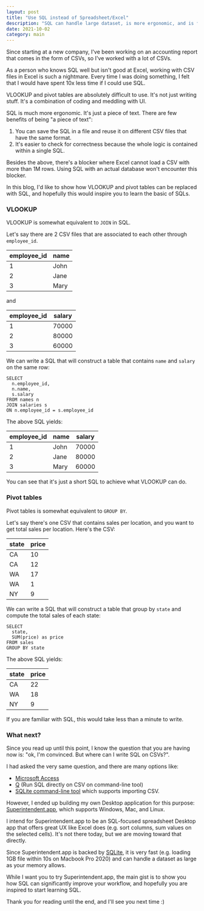 ```yaml
---
layout: post
title: "Use SQL instead of Spreadsheet/Excel"
description: "SQL can handle large dataset, is more ergonomic, and is faster. If you work with CSVs, you should consider using SQL."
date: 2021-10-02
category: main
---
```


Since starting at a new company, I've been working on an accounting report that comes in the form of CSVs, so I've worked with a lot of CSVs.

As a person who knows SQL well but isn't good at Excel, working with CSV files in Excel is such a nightmare. 
Every time I was doing something, I felt that I would have spent 10x less time if I could use SQL.

VLOOKUP and pivot tables are absolutely difficult to use. It's not just writing stuff. It's a combination of coding and meddling with UI.

SQL is much more ergonomic. It's just a piece of text. There are few benefits of being "a piece of text":

1. You can save the SQL in a file and reuse it on different CSV files that have the same format.
2. It's easier to check for correctness because the whole logic is contained within a single SQL.

Besides the above, there's a blocker where Excel cannot load a CSV with more than 1M rows. Using SQL with an actual database won't encounter this blocker.

In this blog, I'd like to show how VLOOKUP and pivot tables can be replaced with SQL, and hopefully this would inspire you to learn the basic of SQLs.

### VLOOKUP

VLOOKUP is somewhat equivalent to `JOIN` in SQL. 

Let's say there are 2 CSV files that are associated to each other through `employee_id`.

|employee_id|name|
|-----------|----|
|1|John|
|2|Jane|
|3|Mary|

and

|employee_id|salary|
|-----------|------|
|1|70000|
|2|80000|
|3|60000|

We can write a SQL that will construct a table that contains `name` and `salary` on the same row:

```
SELECT 
  n.employee_id, 
  n.name,  
  s.salary 
FROM names n 
JOIN salaries s 
ON n.employee_id = s.employee_id
```

The above SQL yields:

|employee_id|name|salary|
|-----------|----|------|
|1|John|70000|
|2|Jane|80000|
|3|Mary|60000|

You can see that it's just a short SQL to achieve what VLOOKUP can do.

### Pivot tables

Pivot tables is somewhat equivalent to `GROUP BY`. 

Let's say there's one CSV that contains sales per location, and you want to get total sales per location. Here's the CSV:

|state|price|
|-----|-----|
|CA|10|
|CA|12|
|WA|17|
|WA|1|
|NY|9|

We can write a SQL that will construct a table that group by `state` and compute the total sales of each state:

```
SELECT 
  state, 
  SUM(price) as price 
FROM sales 
GROUP BY state
```

The above SQL yields:

|state|price|
|-----|-----|
|CA|22|
|WA|18|
|NY|9|

If you are familiar with SQL, this would take less than a minute to write.

### What next?

Since you read up until this point, I know the question that you are having now is: "ok, I'm convinced. But where can I write SQL on CSVs?".

I had asked the very same question, and there are many options like:

* [Microsoft Access](https://www.microsoft.com/en-us/microsoft-365/access)
* [Q](http://harelba.github.io/q/) (Run SQL directly on CSV on command-line tool)
* [SQLite command-line tool](https://www.sqlite.org/cli.html) which supports importing CSV.

However, I ended up building my own Desktop application for this purpose: [Superintendent.app](https://superintendent.app), which supports Windows, Mac, and Linux.

I intend for Superintendent.app to be an SQL-focused spreadsheet Desktop app that offers great UX like Excel does (e.g. sort columns, sum values on the selected cells).
It's not there today, but we are moving toward that directly.

Since Superintendent.app is backed by [SQLite](https://www.sqlite.org), it is very fast (e.g. loading 1GB file within 10s on Macbook Pro 2020) and can handle a dataset as large as your memory allows.

While I want you to try Superintendent.app, the main gist is to show you how SQL can significantly improve your workflow, and hopefully you are inspired to start learning SQL.

Thank you for reading until the end, and I'll see you next time :)
